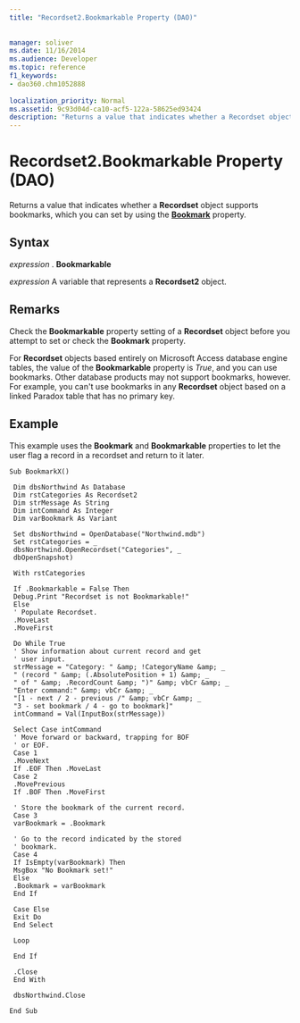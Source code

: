 ```yaml
---
title: "Recordset2.Bookmarkable Property (DAO)"
 
 
manager: soliver
ms.date: 11/16/2014
ms.audience: Developer
ms.topic: reference
f1_keywords:
- dao360.chm1052888
  
localization_priority: Normal
ms.assetid: 9c93d04d-ca10-acf5-122a-58625ed93424
description: "Returns a value that indicates whether a Recordset object supports bookmarks, which you can set by using the Bookmark property."
---
```


# Recordset2.Bookmarkable Property (DAO)

Returns a value that indicates whether a **Recordset** object supports bookmarks, which you can set by using the **[Bookmark](recordset2-bookmark-property-dao.md)** property. 
  
## Syntax

 *expression*  . **Bookmarkable**
  
 *expression*  A variable that represents a **Recordset2** object. 
  
## Remarks

Check the **Bookmarkable** property setting of a **Recordset** object before you attempt to set or check the **Bookmark** property. 
  
For **Recordset** objects based entirely on Microsoft Access database engine tables, the value of the **Bookmarkable** property is  _True_, and you can use bookmarks. Other database products may not support bookmarks, however. For example, you can't use bookmarks in any **Recordset** object based on a linked Paradox table that has no primary key. 
  
## Example

This example uses the **Bookmark** and **Bookmarkable** properties to let the user flag a record in a recordset and return to it later. 
  
```
Sub BookmarkX() 
 
 Dim dbsNorthwind As Database 
 Dim rstCategories As Recordset2 
 Dim strMessage As String 
 Dim intCommand As Integer 
 Dim varBookmark As Variant 
 
 Set dbsNorthwind = OpenDatabase("Northwind.mdb") 
 Set rstCategories = _ 
 dbsNorthwind.OpenRecordset("Categories", _ 
 dbOpenSnapshot) 
 
 With rstCategories 
 
 If .Bookmarkable = False Then 
 Debug.Print "Recordset is not Bookmarkable!" 
 Else 
 ' Populate Recordset. 
 .MoveLast 
 .MoveFirst 
 
 Do While True 
 ' Show information about current record and get 
 ' user input. 
 strMessage = "Category: " &amp; !CategoryName &amp; _ 
 " (record " &amp; (.AbsolutePosition + 1) &amp; _ 
 " of " &amp; .RecordCount &amp; ")" &amp; vbCr &amp; _ 
 "Enter command:" &amp; vbCr &amp; _ 
 "[1 - next / 2 - previous /" &amp; vbCr &amp; _ 
 "3 - set bookmark / 4 - go to bookmark]" 
 intCommand = Val(InputBox(strMessage)) 
 
 Select Case intCommand 
 ' Move forward or backward, trapping for BOF 
 ' or EOF. 
 Case 1 
 .MoveNext 
 If .EOF Then .MoveLast 
 Case 2 
 .MovePrevious 
 If .BOF Then .MoveFirst 
 
 ' Store the bookmark of the current record. 
 Case 3 
 varBookmark = .Bookmark 
 
 ' Go to the record indicated by the stored 
 ' bookmark. 
 Case 4 
 If IsEmpty(varBookmark) Then 
 MsgBox "No Bookmark set!" 
 Else 
 .Bookmark = varBookmark 
 End If 
 
 Case Else 
 Exit Do 
 End Select 
 
 Loop 
 
 End If 
 
 .Close 
 End With 
 
 dbsNorthwind.Close 
 
End Sub 

```


